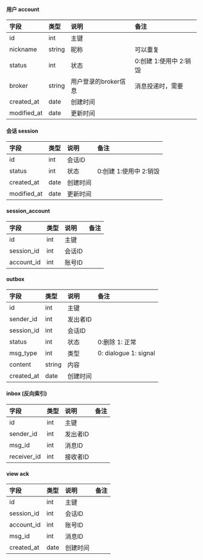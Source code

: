 
#### 用户 account
|字段|类型|说明|备注|
|:---|:---|:---|:---|
|id|int|主键||
|nickname|string|昵称|可以重复|
|status|int|状态|0:创建 1:使用中 2:销毁|
|broker|string|用户登录的broker信息|消息投递时，需要|
|created_at|date|创建时间||
|modified_at|date|更新时间||


#### 会话 session  
|字段|类型|说明|备注|
|:---|:---|:---|:---|
|id|int|会话ID||
|status|int|状态|0:创建 1:使用中 2:销毁|
|created_at|date|创建时间||
|modified_at|date|更新时间||

#### session_account
|字段|类型|说明|备注|
|:---|:---|:---|:---|
|id|int|主键||
|session_id|int|会话ID||
|account_id|int|账号ID||


#### outbox
|字段|类型|说明|备注|
|:---|:---|:---|:---|
|id|int|主键||
|sender_id|int|发出者ID||
|session_id|int|会话ID||
|status|int|状态|0:删除 1: 正常|
|msg_type|int|类型| 0: dialogue 1: signal|
|content|string|内容||
|created_at|date|创建时间||

#### inbox (反向索引)
|字段|类型|说明|备注|
|:---|:---|:---|:---|
|id|int|主键||
|sender_id|int|发出者ID||
|msg_id|int|消息ID||
|receiver_id|int|接收者ID||


#### view ack
|字段|类型|说明|备注|
|:---|:---|:---|:---|
|id|int|主键||
|session_id|int|会话ID||
|account_id|int|账号ID||
|msg_id|int|消息ID||
|created_at|date|创建时间||
